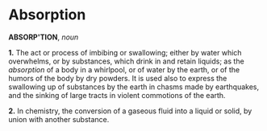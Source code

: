 # Absorption

**ABSORP'TION**, _noun_

**1.** The act or process of imbibing or swallowing; either by water which overwhelms, or by substances, which drink in and retain liquids; as the _absorption_ of a body in a whirlpool, or of water by the earth, or of the humors of the body by dry powders. It is used also to express the swallowing up of substances by the earth in chasms made by earthquakes, and the sinking of large tracts in violent commotions of the earth.

**2.** In chemistry, the conversion of a gaseous fluid into a liquid or solid, by union with another substance.